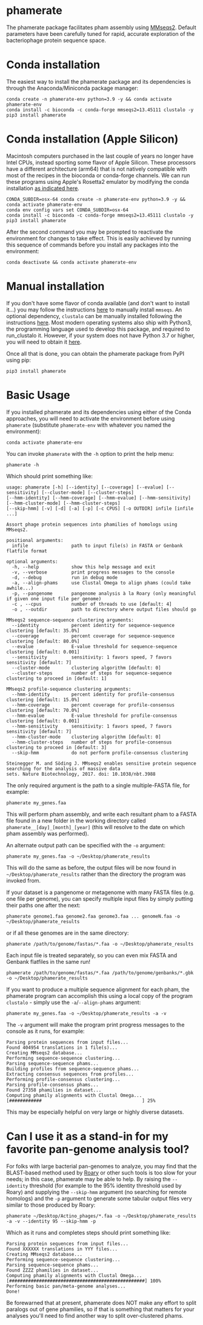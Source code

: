 # phamerate

The phamerate package facilitates pham assembly using [MMseqs2](https://www.mmseqs.com). Default parameters have
been carefully tuned for rapid, accurate exploration of the bacteriophage protein sequence space.

# Conda installation

The easiest way to install the phamerate package and its dependencies is through the Anaconda/Miniconda package manager: 

    conda create -n phamerate-env python=3.9 -y && conda activate phamerate-env
    conda install -c bioconda -c conda-forge mmseqs2=13.45111 clustalo -y
    pip3 install phamerate 
    
# Conda installation (Apple Silicon)

Macintosh computers purchased in the last couple of years no longer have Intel CPUs, instead sporting some flavor of Apple 
Silicon. These processors have a different architecture (arm64) that is not natively compatible with most of the recipes 
in the bioconda or conda-forge channels. We can run these programs using Apple's Rosetta2 emulator by modifying the conda
installation [as indicated here](https://github.com/Haydnspass/miniforge#rosetta-on-mac-with-apple-silicon-hardware).

    CONDA_SUBDIR=osx-64 conda create -n phamerate-env python=3.9 -y && conda activate phamerate-env
    conda env config vars set CONDA_SUBDIR=osx-64
    conda install -c bioconda -c conda-forge mmseqs2=13.45111 clustalo -y
    pip3 install phamerate
    
After the second command you may be prompted to reactivate the environment for changes to take effect. This is easily achieved
by running this sequence of commands before you install any packages into the environment:

    conda deactivate && conda activate phamerate-env

# Manual installation

If you don't have some flavor of conda available (and don't want to install it...) you may follow the instructions
[here](https://github.com/soedinglab/mmseqs2#installation) to manually install `mmseqs`. An optional dependency,
`clustalo` can be manually installed following the instructions [here](http://www.clustal.org/omega/). 
Most modern operating systems also ship with Python3, the programming language used to develop this package, and 
required to run_clustalo it. However, if your system does not have Python 3.7 or higher, you will need to obtain it 
[here](https://www.python.org/downloads/).

Once all that is done, you can obtain the phamerate package from PyPI using pip:

    pip3 install phamerate

# Basic Usage

If you installed phamerate and its dependencies using either of the Conda approaches, you will need to activate the
environment before using `phamerate` (substitute `phamerate-env` with whatever you named the environment):

    conda activate phamerate-env

You can invoke `phamerate` with the `-h` option to print the help menu:

    phamerate -h

Which should print something like:

    usage: phamerate [-h] [--identity] [--coverage] [--evalue] [--sensitivity] [--cluster-mode] [--cluster-steps] 
    [--hmm-identity] [--hmm-coverage] [--hmm-evalue] [--hmm-sensitivity] [--hmm-cluster-mode] [--hmm-cluster-steps] 
    [--skip-hmm] [-v] [-d] [-a] [-p] [-c CPUS] [-o OUTDIR] infile [infile ...]

    Assort phage protein sequences into phamilies of homologs using MMseqs2.

    positional arguments:
      infile                path to input file(s) in FASTA or Genbank flatfile format

    optional arguments:
      -h, --help            show this help message and exit
      -v, --verbose         print progress messages to the console
      -d, --debug           run in debug mode
      -a, --align-phams     use Clustal Omega to align phams (could take awhile...)
      -p, --pangenome       pangenome analysis à la Roary (only meaningful if given one input file per genome)
      -c , --cpus           number of threads to use [default: 4]
      -o , --outdir         path to directory where output files should go

    MMseqs2 sequence-sequence clustering arguments:
      --identity            percent identity for sequence-sequence clustering [default: 35.0%]
      --coverage            percent coverage for sequence-sequence clustering [default: 80.0%]
      --evalue              E-value threshold for sequence-sequence clustering [default: 0.001]
      --sensitivity         sensitivity: 1 favors speed, 7 favors sensitivity [default: 7]
      --cluster-mode        clustering algorithm [default: 0]
      --cluster-steps       number of steps for sequence-sequence clustering to proceed in [default: 1]

    MMseqs2 profile-sequence clustering arguments:
      --hmm-identity        percent identity for profile-consensus clustering [default: 15.0%]
      --hmm-coverage        percent coverage for profile-consensus clustering [default: 70.0%]
      --hmm-evalue          E-value threshold for profile-consensus clustering [default: 0.001]
      --hmm-sensitivity     sensitivity: 1 favors speed, 7 favors sensitivity [default: 7]
      --hmm-cluster-mode    clustering algorithm [default: 0]
      --hmm-cluster-steps   number of steps for profile-consensus clustering to proceed in [default: 3]
      --skip-hmm            do not perform profile-consensus clustering

    Steinegger M. and Söding J. MMseqs2 enables sensitive protein sequence searching for the analysis of massive data 
    sets. Nature Biotechnology, 2017. doi: 10.1038/nbt.3988

The only required argument is the path to a single multiple-FASTA file, for example:

    phamerate my_genes.faa

This will perform pham assembly, and write each resultant pham to a FASTA file found in a new folder in the working 
directory called `phamerate__[day]_[month]_[year]` (this will resolve to the date on which pham assembly was performed).

An alternate output path can be specified with the `-o` argument:

    phamerate my_genes.faa -o ~/Desktop/phamerate_results

This will do the same as before, the output files will be now found in `~/Desktop/phamerate_results` rather than the
directory the program was invoked from.

If your dataset is a pangenome or metagenome with many FASTA files (e.g. one file per genome), you can specify multiple
input files by simply putting their paths one after the next:

    phamerate genome1.faa genome2.faa genome3.faa ... genomeN.faa -o ~/Desktop/phamerate_results

or if all these genomes are in the same directory:

    phamerate /path/to/genome/fastas/*.faa -o ~/Desktop/phamerate_results
    
Each input file is treated separately, so you can even mix FASTA and Genbank flatfiles in the same run!

    phamerate /path/to/genome/fastas/*.faa /path/to/genome/genbanks/*.gbk -o ~/Desktop/phamerate_results

If you want to produce a multiple sequence alignment for each pham, the phamerate program can accomplish this using 
a local copy of the program `clustalo` - simply use the `-a`/`--align-phams` argument:

    phamerate my_genes.faa -o ~/Desktop/phamerate_results -a -v

The `-v` argument will make the program print progress messages to the console as it runs, for example:

    Parsing protein sequences from input files...
    Found 404954 translations in 1 file(s)...
    Creating MMseqs2 database...
    Performing sequence-sequence clustering...
    Parsing sequence-sequence phams...
    Building profiles from sequence-sequence phams...
    Extracting consensus sequences from profiles...
    Performing profile-consensus clustering...
    Parsing profile-consensus phams...
    Found 27358 phamilies in dataset...
    Computing phamily alignments with Clustal Omega...
    [############                                     ] 25%

This may be especially helpful on very large or highly diverse datasets.

# Can I use it as a stand-in for my favorite pan-genome analysis tool?

For folks with large bacterial pan-genomes to analyze, you may find that the BLAST-based method used by 
[Roary](https://github.com/sanger-pathogens/Roary) or other such tools is too slow for your needs; in this case, 
phamerate may be able to help. By raising the `--identity` threshold (for example to the 95% identity threshold used 
by Roary) and supplying the `--skip-hmm` argument (no searching for remote homologs) and the `-p` argument to generate 
some tabular output files very similar to those produced by Roary:

    phamerate ~/Desktop/Actino_phages/*.faa -o ~/Desktop/phamerate_results -a -v --identity 95 --skip-hmm -p

Which as it runs and completes steps should print something like:

    Parsing protein sequences from input files...
    Found XXXXXX translations in YYY files...
    Creating MMseqs2 database...
    Performing sequence-sequence clustering...
    Parsing sequence-sequence phams...
    Found ZZZZ phamilies in dataset...
    Computing phamily alignments with Clustal Omega...
    [##################################################] 100%
    Performing basic pan/meta-genome analyses...
    Done!

Be forewarned that at present, phamerate does NOT make any effort to split paralogs out of gene phamilies, so if that 
is something that matters for your analyses you'll need to find another way to split over-clustered phams.
